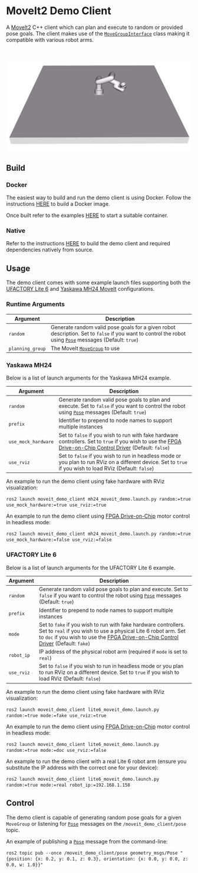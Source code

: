 # MoveIt2 Demo Client

A [MoveIt2](https://moveit.picknik.ai/main/index.html) C++ client which can plan and execute to random or provided pose goals. The client makes use of the [`MoveGroupInterface`](https://docs.ros.org/en/noetic/api/moveit_ros_planning_interface/html/classmoveit_1_1planning__interface_1_1MoveGroupInterface.html) class making it compatible with various robot arms.

<br>

<center>

![mh24](../../docs/lite6_moveit_demo.png)

</center>

## Build

### Docker
The easiest way to build and run the demo client is using Docker. Follow the instructions [HERE](../../README.md#docker-build) to build a Docker image.

Once built refer to the examples [HERE](../../README.md#docker) to start a suitable container.

### Native
Refer to the instructions [HERE](../../README.md#native-build) to build the demo client and required dependencies natively from source.

## Usage

The demo client comes with some example launch files supporting both the [UFACTORY Lite 6](https://github.com/xArm-Developer/xarm_ros2/tree/rolling/xarm_moveit_config) and [Yaskawa MH24 MoveIt](../../yaskawa_mh24_moveit_config/README.md) configurations.

### Runtime Arguments

| Argument | Description |
| --- | --- |
| `random` | Generate random valid pose goals for a given robot description. Set to `false` if you want to control the robot using [`Pose`](https://docs.ros.org/en/rolling/p/geometry_msgs/msg/Pose.html) messages (Default: `true`)|
| `planning_group` | The MoveIt [`MoveGroup`](https://moveit.picknik.ai/main/doc/concepts/move_group.html) to use |

### Yaskawa MH24

Below is a list of launch arguments for the Yaskawa MH24 example.

| Argument | Description |
| --- | --- |
| `random` | Generate random valid pose goals to plan and execute. Set to `false` if you want to control the robot using [`Pose`](https://docs.ros.org/en/rolling/p/geometry_msgs/msg/Pose.html) messages (Default: `true`)|
| `prefix` | Identifier to prepend to node names to support multiple instances |
| `use_mock_hardware` | Set to `false` if you wish to run with fake hardware controllers. Set to `true` if you wish to use the [FPGA Drive-on-Chip Control Driver](../../fpga_doc_control_driver/README.md) (Default: `false`) |
| `use_rviz` | Set to `false` if you wish to run in headless mode or you plan to run RViz on a different device. Set to `true` if you wish to load RViz (Default: `false`) |

An example to run the demo client using fake hardware with RViz visualization:
```
ros2 launch moveit_demo_client mh24_moveit_demo.launch.py random:=true use_mock_hardware:=true use_rviz:=true
```

An example to run the demo client using [FPGA Drive-on-Chip](../../fpga_doc_control_driver/README.md) motor control in headless mode:
```
ros2 launch moveit_demo_client mh24_moveit_demo.launch.py random:=true use_mock_hardware:=false use_rviz:=false
```

### UFACTORY Lite 6

Below is a list of launch arguments for the UFACTORY Lite 6 example.

| Argument | Description |
| --- | --- |
| `random` | Generate random valid pose goals to plan and execute. Set to `false` if you want to control the robot using [`Pose`](https://docs.ros.org/en/rolling/p/geometry_msgs/msg/Pose.html) messages (Default: `true`)|
| `prefix` | Identifier to prepend to node names to support multiple instances |
| `mode` | Set to `fake` if you wish to run with fake hardware controllers. Set to `real` if you wish to use a physical Lite 6 robot arm. Set to `doc` if you wish to use the [FPGA Drive-on-Chip Control Driver](../../fpga_doc_control_driver/README.md) (Default: `fake`) |
| `robot_ip` | IP address of the physical robot arm (required if `mode` is set to `real`) |
| `use_rviz` | Set to `false` if you wish to run in headless mode or you plan to run RViz on a different device. Set to `true` if you wish to load RViz (Default: `false`) |

An example to run the demo client using fake hardware with RViz visualization:
```
ros2 launch moveit_demo_client lite6_moveit_demo.launch.py random:=true mode:=fake use_rviz:=true
```

An example to run the demo client using [FPGA Drive-on-Chip](../../fpga_doc_control_driver/README.md) motor control in headless mode:
```
ros2 launch moveit_demo_client lite6_moveit_demo.launch.py random:=true mode:=doc use_rviz:=false
```

An example to run the demo client with a real Lite 6 robot arm (ensure you substitute the IP address with the correct one for your device):
```
ros2 launch moveit_demo_client lite6_moveit_demo.launch.py random:=true mode:=real robot_ip:=192.168.1.158
```

## Control

The demo client is capable of generating random pose goals for a given `MoveGroup` or listening for [`Pose`](https://docs.ros.org/en/rolling/p/geometry_msgs/msg/Pose.html) messages on the `/moveit_demo_client/pose` topic.

An example of publishing a [`Pose`](https://docs.ros.org/en/rolling/p/geometry_msgs/msg/Pose.html) message from the command-line:
```
ros2 topic pub --once /moveit_demo_client/pose geometry_msgs/Pose "{position: {x: 0.2, y: 0.1, z: 0.3}, orientation: {x: 0.0, y: 0.0, z: 0.0, w: 1.0}}"
```